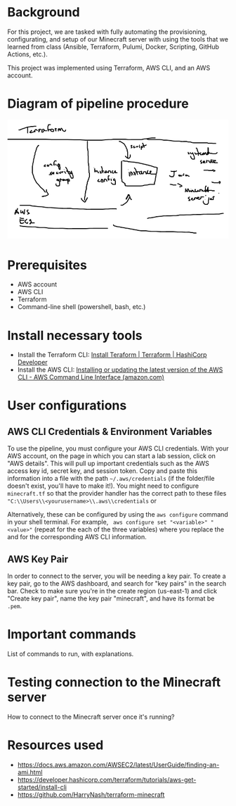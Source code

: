 # Background
For this project, we are tasked with fully automating the provisioning, configurating, and setup of our Minecraft server with using the tools that we learned from class (Ansible, Terraform, Pulumi, Docker, Scripting, GitHub Actions, etc.).

This project was implemented using Terraform, AWS CLI, and an AWS account.
# Diagram of pipeline procedure
![Best diagram ever](diagram.png)

# Prerequisites
- AWS account
- AWS CLI
- Terraform
- Command-line shell (powershell, bash, etc.)

# Install necessary tools
- Install the Terraform CLI: [Install Teraform | Terraform | HashiCorp Developer](https://developer.hashicorp.com/terraform/tutorials/aws-get-started/install-cli)
- Install the AWS CLI: [Installing or updating the latest version of the AWS CLI - AWS Command Line Interface (amazon.com)](https://docs.aws.amazon.com/cli/latest/userguide/getting-started-install.html)

# User configurations
## AWS CLI Credentials & Environment Variables
To use the pipeline, you must configure your AWS CLI credentials. With your AWS account, on the page in which you can start a lab session, click on "AWS details". This will pull up important credentials such as the AWS access key id, secret key, and session token. Copy and paste this information into a file with the path `~/.aws/credentials` (if the folder/file doesn't exist, you'll have to make it!). You might need to configure `minecraft.tf` so that the provider handler has the correct path to these files ```"C:\\Users\\<yourusername>\\.aws\\credentials``` or 

Alternatively, these can be configured by using the `aws configure` command in your shell terminal. For example,
``` aws configure set "<variable>" "<value>"``` (repeat for the each of the three variables)
where you replace the <value> and <variable> for the corresponding AWS CLI information.
  
## AWS Key Pair
In order to connect to the server, you will be needing a key pair. To create a key pair, go to the AWS dashboard, and search for "key pairs" in the search bar. Check to make sure you're in the create region (us-east-1) and click "Create key pair", name the key pair "minecraft", and have its format be `.pem`. 

# Important commands
List of commands to run, with explanations.

# Testing connection to the Minecraft server
How to connect to the Minecraft server once it's running?

# Resources used
- https://docs.aws.amazon.com/AWSEC2/latest/UserGuide/finding-an-ami.html
- https://developer.hashicorp.com/terraform/tutorials/aws-get-started/install-cli
- https://github.com/HarryNash/terraform-minecraft
